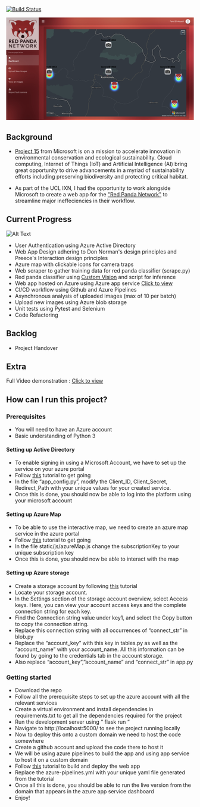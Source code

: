 [![Build Status](https://clt-a88b6d82-2b5e-4b58-bba9-555322fe0d27.visualstudio.com/RedPandaNetwork/_apis/build/status/faridelaouadi.RedPandaNetwork?branchName=master)](https://clt-a88b6d82-2b5e-4b58-bba9-555322fe0d27.visualstudio.com/RedPandaNetwork/_build/latest?definitionId=1&branchName=master)


![](rpn_dashboard.png)

Background
----------
- [Project 15​](http://aka.ms/project15) from Microsoft is on a mission to accelerate innovation in environmental conservation and ecological sustainability. Cloud computing, Internet of Things (IoT) and Artificial Intelligence (AI) bring great opportunity to drive advancements in a myriad of sustainability efforts including preserving biodiversity and protecting critical habitat.

- As part of the UCL IXN, I had the opportunity to work alongside Microsoft to create a web app for the ["Red Panda Network"](https://www.redpandanetwork.org/) to streamline major ineffeciencies in their workflow. 

Current Progress
----------------
![Alt Text](https://media.giphy.com/media/V5pTpVD9gUuxQdMmqL/giphy.gif)

- User Authentication using Azure Active Directory
- Web App Design adhering to Don Norman's design principles and Preece's Interaction design principles
- Azure map with clickable icons for camera traps 
- Web scraper to gather training data for red panda classifier (scrape.py)
- Red panda classifier using [Custom Vision](https://www.customvision.ai/) and script for inference
- Web app hosted on Azure using Azure app service [Click to view](https://redpandanetwork.azurewebsites.net/)
- CI/CD workflow using Github and Azure Pipelines 
- Asynchronous analysis of uploaded images (max of 10 per batch)
- Upload new images using Azure blob storage
- Unit tests using Pytest and Selenium
- Code Refactoring

Backlog 
--------
- Project Handover

Extra
-----

Full Video demonstration : [Click to view](https://youtu.be/RTiv9G_X0rY)


How can I run this project?
-----

### Prerequisites

- You will need to have an Azure account 
- Basic understanding of Python 3

#### Setting up Active Directory
- To enable signing in using a Microsoft Account, we have to set up the service on your azure portal
- Follow [this](https://docs.microsoft.com/en-us/azure/active-directory/develop/quickstart-v2-python-webapp) tutorial to get going
- In the file “app_config.py”, modify the Client_ID, Client_Secret, Redirect_Path with your unique values for your created service.
- Once this is done, you should now be able to log into the platform using your microsoft account 

#### Setting up Azure Map
- To be able to use the interactive map, we need to create an azure map service in the azure portal 
- Follow [this](https://docs.microsoft.com/en-gb/azure/azure-maps/quick-demo-map-app) tutorial to get going
- In the file static/js/azureMap.js change the subscriptionKey to your unique subscription key
- Once this is done, you should now be able to interact with the map

#### Setting up Azure storage
- Create a storage account by following [this](https://docs.microsoft.com/en-us/azure/storage/common/storage-account-create?tabs=azure-portal) tutorial
- Locate your storage account.
- In the Settings section of the storage account overview, select Access keys. Here, you can view your account access keys and the complete connection string for each key.
- Find the Connection string value under key1, and select the Copy button to copy the connection string. 
- Replace this connection string with all occurrences of “connect_str” in blob.py
- Replace the “account_key” with this key in tables.py as well as the “account_name” with your account_name. All this information can be found by going to the credentials tab in the account storage.
- Also replace “account_key”,”account_name” and “connect_str” in app.py

### Getting started
- Download the repo 
- Follow all the prerequisite steps to set up the azure account with all the relevant services
- Create a virtual environment and install dependencies in requirements.txt to get all the dependencies required for the project
- Run the development server using “ flask run “
- Navigate to http://localhost:5000/ to see the project running locally 
- Now to deploy this onto a custom domain we need to host the code somewhere
- Create a github account and upload the code there to host it 
- We will be using azure pipelines to build the app and using app service to host it on a custom domain
- Follow [this](https://docs.microsoft.com/en-gb/azure/devops/pipelines/ecosystems/python-webapp?view=azure-devops) tutorial to build and deploy the web app
- Replace the azure-pipelines.yml with your unique yaml file generated from the tutorial 
- Once all this is done, you should be able to run the live version from the domain that appears in the azure app service dashboard
- Enjoy!

